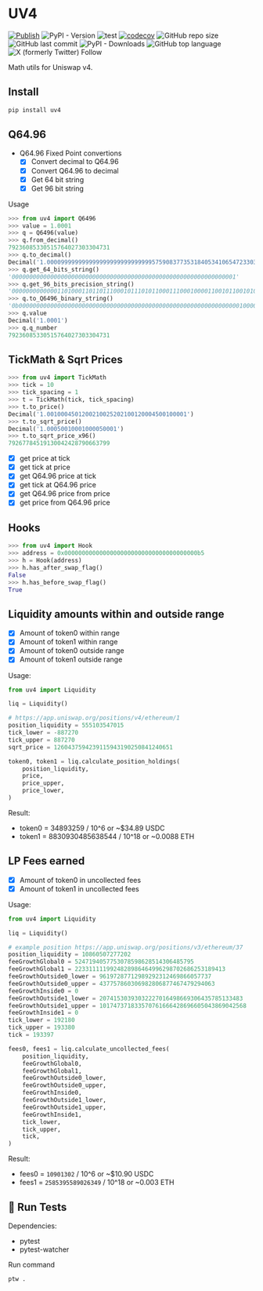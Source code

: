# UV4

[![Publish](https://github.com/mmsaki/uv4/actions/workflows/release.yml/badge.svg)](https://github.com/mmsaki/uv4/actions/workflows/release.yml)
![PyPI - Version](https://img.shields.io/pypi/v/uv4)
![test](https://github.com/mmsaki/uv4/actions/workflows/test.yml/badge.svg)
[![codecov](https://codecov.io/github/mmsaki/uv4/graph/badge.svg?token=36PUOA0L5F)](https://codecov.io/github/mmsaki/uv4)
![GitHub repo size](https://img.shields.io/github/repo-size/mmsaki/uv4)
![GitHub last commit](https://img.shields.io/github/last-commit/mmsaki/uv4)
![PyPI - Downloads](https://img.shields.io/pypi/dm/uv4)
![GitHub top language](https://img.shields.io/github/languages/top/mmsaki/uv4)
![X (formerly Twitter) Follow](https://img.shields.io/twitter/follow/msakiart)

Math utils for Uniswap v4.

## Install

```sh
pip install uv4
```

## Q64.96

- Q64.96 Fixed Point convertions
  - [x] Convert decimal to Q64.96
  - [x] Convert Q64.96 to decimal
  - [x] Get 64 bit string
  - [x] Get 96 bit string

Usage

```py
>>> from uv4 import Q6496
>>> value = 1.0001
>>> q = Q6496(value)
>>> q.from_decimal()
79236085330515764027303304731
>>> q.to_decimal()
Decimal('1.00009999999999999999999999999957590837735318405341065472330397412292768422048538923263549804688')
>>> q.get_64_bits_string()
'0000000000000000000000000000000000000000000000000000000000000001'
>>> q.get_96_bits_precision_string()
'000000000000011010001101101110001011101011000111000100001100101100101001010111101001111000011011'
>>> q.to_Q6496_binary_string()
'0b0000000000000000000000000000000000000000000000000000000000000001000000000000011010001101101110001011101011000111000100001100101100101001010111101001111000011011'
>>> q.value
Decimal('1.0001')
>>> q.q_number
79236085330515764027303304731
```

## TickMath & Sqrt Prices

```py
>>> from uv4 import TickMath
>>> tick = 10
>>> tick_spacing = 1
>>> t = TickMath(tick, tick_spacing)
>>> t.to_price()
Decimal('1.0010004501200210025202100120004500100001')
>>> t.to_sqrt_price()
Decimal('1.00050010001000050001')
>>> t.to_sqrt_price_x96()
79267784519130042428790663799
```

- [x] get price at tick
- [x] get tick at price
- [x] get Q64.96 price at tick
- [x] get tick at Q64.96 price
- [x] get Q64.96 price from price
- [x] get price from Q64.96 price

## Hooks

```py
>>> from uv4 import Hook
>>> address = 0x00000000000000000000000000000000000000b5
>>> h = Hook(address)
>>> h.has_after_swap_flag()
False
>>> h.has_before_swap_flag()
True
```

## Liquidity amounts within and outside range

- [x] Amount of token0 within range
- [x] Amount of token1 within range
- [x] Amount of token0 outside range
- [x] Amount of token1 outside range

Usage:

```py
from uv4 import Liquidity

liq = Liquidity()

# https://app.uniswap.org/positions/v4/ethereum/1
position_liquidity = 555103547015
tick_lower = -887270
tick_upper = 887270
sqrt_price = 1260437594239115943190250841240651

token0, token1 = liq.calculate_position_holdings(
    position_liquidity,
    price,
    price_upper,
    price_lower,
)
```

Result:

- token0 = 34893259 / 10^6 or ~$34.89 USDC
- token1 = 8830930485638544 / 10^18 or ~0.0088 ETH

## LP Fees earned

- [x] Amount of token0 in uncollected fees
- [x] Amount of token1 in uncollected fees

Usage:

```py
from uv4 import Liquidity

liq = Liquidity()

# example position https://app.uniswap.org/positions/v3/ethereum/37
position_liquidity = 10860507277202
feeGrowthGlobal0 = 5247194057753078598628514306485795
feeGrowthGlobal1 = 2233111119924828986464996298702686253189413
feeGrowthOutside0_lower = 96197287712989292312469866057737
feeGrowthOutside0_upper = 437757860306982806877467479294063
feeGrowthInside0 = 0
feeGrowthOutside1_lower = 20741530393032227016498669306435785133483
feeGrowthOutside1_upper = 101747371833570761666428696605043869042568
feeGrowthInside1 = 0
tick_lower = 192180
tick_upper = 193380
tick = 193397

fees0, fees1 = liq.calculate_uncollected_fees(
    position_liquidity,
    feeGrowthGlobal0,
    feeGrowthGlobal1,
    feeGrowthOutside0_lower,
    feeGrowthOutside0_upper,
    feeGrowthInside0,
    feeGrowthOutside1_lower,
    feeGrowthOutside1_upper,
    feeGrowthInside1,
    tick_lower,
    tick_upper,
    tick,
)
```

Result:

- fees0 = `10901302` / 10^6 or ~$10.90 USDC
- fees1 = `2585395589026349` / 10^18 or ~0.003 ETH

## 🧪 Run Tests

Dependencies:

- pytest
- pytest-watcher

Run command

```sh
ptw .
```
